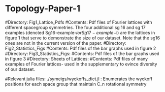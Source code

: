 # Topology-Paper-1

#Directory: 
	Fig1_Lattice_Pdfs
#Contents: 
	Pdf files of Fourier lattices with different spacegroup symmetries. The four additional sg 16 and sg 17 examples (denoted Sg16-example-$i or Sg17-example-$i) are the lattices in figure 1 that serve to demonstrate the size of our dataset. Note that the sg16 ones are not in the current version of the paper. 
#Directory: 
	Fig2_Statistics_Figs
#Contents: 
	Pdf files of the bar graphs used in figure 2
#Directory: 
	Fig3_Statistics_Figs:
#Contents: 
	Pdf files of the bar graphs used in figure 3
#Directory:
	Sheets of Lattices:
#Contents:
Pdf files of many examples of Fourier lattices- used in the supplementary to evince diversity of our dataset. 

#Relevant julia files: 
./symeigs/wyckoffs_dict.jl : Enumerates the wyckoff positions for each space group that maintain C_n rotational symmetry


